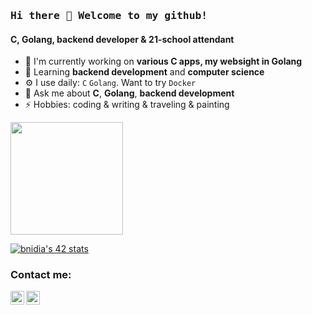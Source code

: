 ### <samp>Hi there 👋 Welcome to my github!</samp>

#### C, Golang, backend developer & 21-school attendant

- 🔭 I'm currently working on **various C apps, my websight in Golang**
- 🌱 Learning **backend development** and **computer science**
- ⚙️ I use daily: `C` `Golang`. Want to try `Docker`
- 💬 Ask me about **C**, **Golang**, **backend development**
- ⚡️ Hobbies: coding & writing & traveling & painting

<p>
  <img height="180em" src="https://github-readme-stats.vercel.app/api/top-langs/?username=bnidia&hide=swift,roff,php,Makefile,Cmake,python,shell,html,css,Assembly,dockerfile&langs_count=8&layout=compact&show_icons=true&hide_border=true&&count_private=true&include_all_commits=true" />
</p>

[![bnidia's 42 stats](https://badge42.vercel.app/api/v2/cl3enoo9k004009muhk5a94tj/stats?cursusId=21&coalitionId=91)](https://github.com/JaeSeoKim/badge42)

### Contact me:
[<img align="left" alt="bnidia | LinkedIn" width="22px" src="https://cdn.jsdelivr.net/npm/simple-icons@v3/icons/linkedin.svg" />][linkedin]
[<img align="left" alt="bnidia | Telegram" width="22px" src="https://cdn.jsdelivr.net/npm/simple-icons@v3/icons/telegram.svg" />][telegram]

[linkedin]: https://www.linkedin.com/in/rustem-spb/
[telegram]: https://t.me/ooddb



<!--
**kukinpower/kukinpower** is a ✨ _special_ ✨ repository because its `README.md` (this file) appears on your GitHub profile.

Here are some ideas to get you started:

- 🔭 I’m currently working on Minishell
- 🌱 I’m currently learning git
- 👯 I’m looking to collaborate on selfdriving cars
- 💬 Ask me about C
-->



